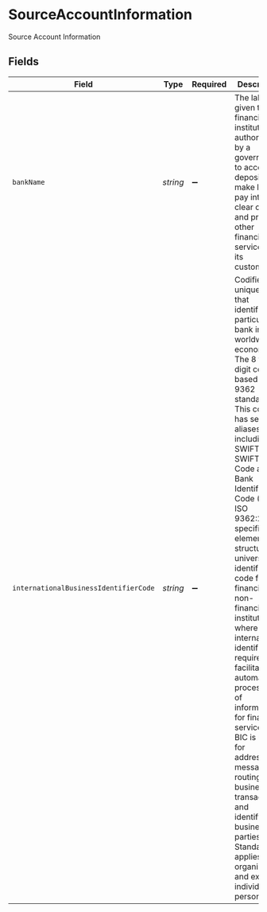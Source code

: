 # SourceAccountInformation

Source Account Information


## Fields

| Field                                                                                                                                                                                                                                                                                                                                                                                                                                                                                                                                                                                                                                                                                         | Type                                                                                                                                                                                                                                                                                                                                                                                                                                                                                                                                                                                                                                                                                          | Required                                                                                                                                                                                                                                                                                                                                                                                                                                                                                                                                                                                                                                                                                      | Description                                                                                                                                                                                                                                                                                                                                                                                                                                                                                                                                                                                                                                                                                   |
| --------------------------------------------------------------------------------------------------------------------------------------------------------------------------------------------------------------------------------------------------------------------------------------------------------------------------------------------------------------------------------------------------------------------------------------------------------------------------------------------------------------------------------------------------------------------------------------------------------------------------------------------------------------------------------------------- | --------------------------------------------------------------------------------------------------------------------------------------------------------------------------------------------------------------------------------------------------------------------------------------------------------------------------------------------------------------------------------------------------------------------------------------------------------------------------------------------------------------------------------------------------------------------------------------------------------------------------------------------------------------------------------------------- | --------------------------------------------------------------------------------------------------------------------------------------------------------------------------------------------------------------------------------------------------------------------------------------------------------------------------------------------------------------------------------------------------------------------------------------------------------------------------------------------------------------------------------------------------------------------------------------------------------------------------------------------------------------------------------------------- | --------------------------------------------------------------------------------------------------------------------------------------------------------------------------------------------------------------------------------------------------------------------------------------------------------------------------------------------------------------------------------------------------------------------------------------------------------------------------------------------------------------------------------------------------------------------------------------------------------------------------------------------------------------------------------------------- |
| `bankName`                                                                                                                                                                                                                                                                                                                                                                                                                                                                                                                                                                                                                                                                                    | *string*                                                                                                                                                                                                                                                                                                                                                                                                                                                                                                                                                                                                                                                                                      | :heavy_minus_sign:                                                                                                                                                                                                                                                                                                                                                                                                                                                                                                                                                                                                                                                                            | The label given to a financial institution authorized by a government to accept deposits, make loans, pay interest, clear checks, and provide other financial services to its customers.                                                                                                                                                                                                                                                                                                                                                                                                                                                                                                      |
| `internationalBusinessIdentifierCode`                                                                                                                                                                                                                                                                                                                                                                                                                                                                                                                                                                                                                                                         | *string*                                                                                                                                                                                                                                                                                                                                                                                                                                                                                                                                                                                                                                                                                      | :heavy_minus_sign:                                                                                                                                                                                                                                                                                                                                                                                                                                                                                                                                                                                                                                                                            | Codifies the unique value that identifies a particular bank in the worldwide economy. The 8 to 11 digit code is based on ISO 9362 standards. This code has several aliases including SWIFT Code, SWIFT Bank Code and Bank Identification Code (BIC). ISO 9362:2014 specifies the elements and structure of a universal identifier code for financial and non-financial institutions where an international identifier is required to facilitate automated processing of information for financial services.  The BIC is used for addressing messages, routing business transactions and identifying business parties. This Standard applies to organizations and excludes individual persons. |